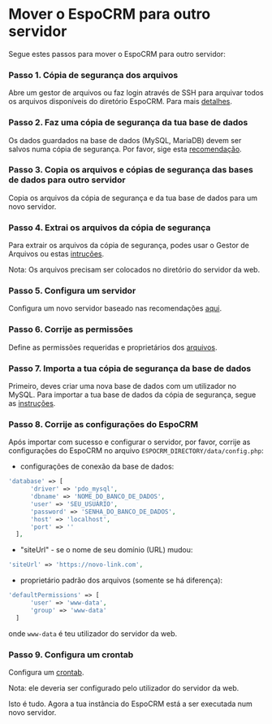 # Mover o EspoCRM para outro servidor

Segue estes passos para mover o EspoCRM para outro servidor:

### Passo 1. Cópia de segurança dos arquivos

Abre um gestor de arquivos ou faz login através de SSH para arquivar todos os arquivos disponíveis do diretório EspoCRM. Para mais [detalhes](backup-and-restore.md#passo-1-c%C3%B3pia-de-seguran%C3%A7a-dos-arquivos).

### Passo 2. Faz uma cópia de segurança da tua base de dados

Os dados guardados na base de dados (MySQL, MariaDB) devem ser salvos numa cópia de segurança. Por favor, sige esta [recomendação](backup-and-restore.md#passo-2-c%C3%B3pia-de-seguran%C3%A7a-da-base-de-dados).

### Passo 3. Copia os arquivos e cópias de segurança das bases de dados para outro servidor

Copia os arquivos da cópia de segurança e da tua base de dados para um novo servidor.

### Passo 4. Extrai os arquivos da cópia de segurança

Para extrair os arquivos da cópia de segurança, podes usar o Gestor de Arquivos ou estas [intruções](backup-and-restore.md#passo-1-extraia-os-arquivos-da-c%C3%B3pia-de-seguran%C3%A7a). 

Nota: Os arquivos precisam ser colocados no diretório do servidor da web.

### Passo 5. Configura um servidor

Configura um novo servidor baseado nas recomendações [aqui](server-configuration.md).

### Passo 6. Corrije as permissões

Define as permissões requeridas e proprietários dos [arquivos](server-configuration.md#permissões-requeridas-para-sistemas-baseados-em-unix).

### Passo 7. Importa a tua cópia de segurança da base de dados

Primeiro, deves criar uma nova base de dados com um utilizador no MySQL. Para importar a tua base de dados da cópia de segurança, segue as [instruções](backup-and-restore.md#passo-3-importar-o-despejo-da-base-de-dados).

### Passo 8. Corrije as configurações do EspoCRM

Após importar com sucesso e configurar o servidor, por favor, corrije as configurações do EspoCRM no arquivo `ESPOCRM_DIRECTORY/data/config.php`:

 * configurações de conexão da base de dados:
  
  ```php
  'database' => [
        'driver' => 'pdo_mysql',
        'dbname' => 'NOME_DO_BANCO_DE_DADOS',
        'user' => 'SEU_USUÁRIO',
        'password' => 'SENHA_DO_BANCO_DE_DADOS',
        'host' => 'localhost',
        'port' => ''
    ],
  ```
   
   * "siteUrl" - se o nome de seu domínio (URL) mudou:
  
  ```php
  'siteUrl' => 'https://novo-link.com',
  ```
  
  * proprietário padrão dos arquivos (somente se há diferença):
  
  ```php
  'defaultPermissions' => [
        'user' => 'www-data',
        'group' => 'www-data'
    ]
  ```

  onde `www-data` é teu utilizador do servidor da web.

### Passo 9. Configura um crontab

Configura um [crontab](server-configuration.md#configure-um-crontab).

Nota: ele deveria ser configurado pelo utilizador do servidor da web.

Isto é tudo. Agora a tua instância do EspoCRM está a ser executada num novo servidor.
